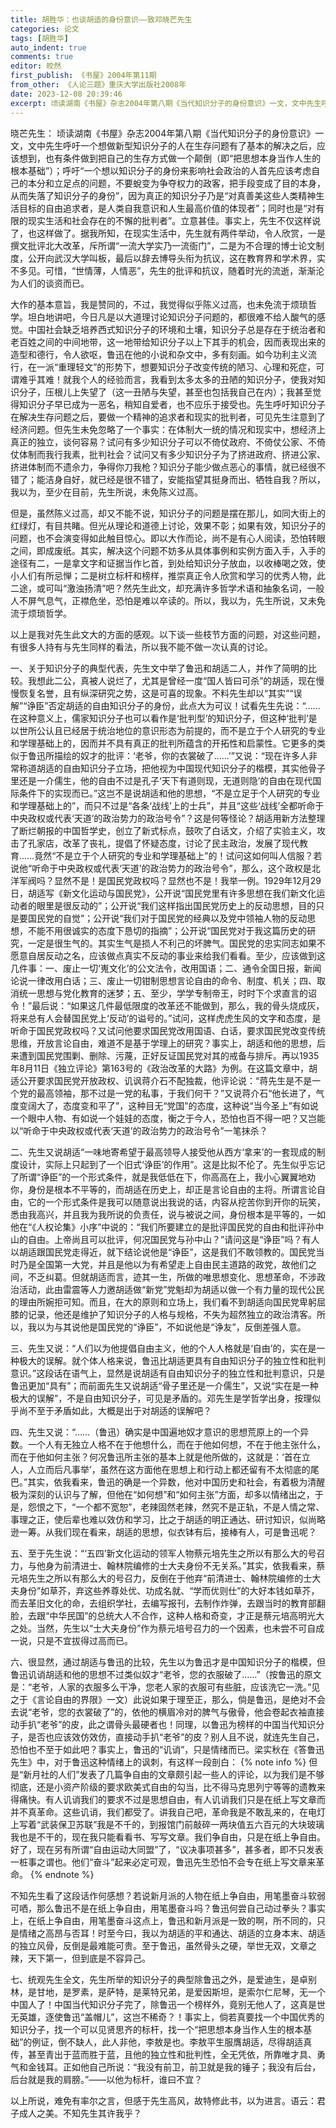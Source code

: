 ```yaml
---
title: 胡胜华：也谈胡适的身份意识——致邓晓芒先生
categories: 论文
tags: [胡胜华]
auto_indent: true
comments: true
editor: 皎然
first_publish: 《书屋》2004年第11期
from_other: 《人论三题》重庆大学出版社2008年
date: 2023-12-08 20:39:46
excerpt: 顷读湖南《书屋》杂志2004年第八期《当代知识分子的身份意识》一文，文中先生呼吁一个想做新型知识分子的人在生存问题有了基本的解决之后，应该想到，也有条件做到把自己的生存方式做一个颠倒（即“把思想本身当作人生的根本基础”）；呼吁“一个想以知识分子的身份来影响社会政治的人首先应该考虑自己的本分和立足点的问题，不要蛻变为争夺权力的政客，把手段变成了目的本身，从而失落了知识分子的身份”，因为真正的知识分子乃是“对真善美这些人类精神生活目标的自由追求者，是人类自我意识和人生最高价值的体现者”；同时也是“对有限的现实生活和社会存在的不懈的批判者”。立意甚佳。事实上，先生不仅这样说了，也这样做了。
---
```

晓芒先生：
顷读湖南《书屋》杂志2004年第八期《当代知识分子的身份意识》一文，文中先生呼吁一个想做新型知识分子的人在生存问题有了基本的解决之后，应该想到，也有条件做到把自己的生存方式做一个颠倒（即“把思想本身当作人生的根本基础”）；呼吁“一个想以知识分子的身份来影响社会政治的人首先应该考虑自己的本分和立足点的问题，不要蛻变为争夺权力的政客，把手段变成了目的本身，从而失落了知识分子的身份”，因为真正的知识分子乃是“对真善美这些人类精神生活目标的自由追求者，是人类自我意识和人生最高价值的体现者”；同时也是“对有限的现实生活和社会存在的不懈的批判者”。立意甚佳。事实上，先生不仅这样说了，也这样做了。据我所知，在现实生活中，先生就有两件举动，令人欣赏，一是撰文批评北大改革，斥所谓“一流大学实乃一流衙门”，二是为不合理的博士论文制度，公开向武汉大学叫板，最后以辞去博导头衔为抗议，这在教育界和学术界，实不多见。可惜，“世情薄，人情恶”，先生的批评和抗议，随着时光的流逝，渐渐沦为人们的谈资而已。

大作的基本意旨，我是赞同的，不过，我觉得似乎陈义过高，也未免流于烦琐哲学。坦白地讲吧，今日凡是以大道理讨论知识分子问题的，都很难不给人酸气的感觉。中国社会缺乏培养西式知识分子的环境和土壤，知识分子总是存在于统治者和老百姓之间的中间地带，这一地带给知识分子以上下其手的机会，因而表现出来的造型和德行，令人欲呕，鲁迅在他的小说和杂文中，多有刻画。如今功利主义流行，在一派“重理轻文”的形势下，想要知识分子改变传统的陋习、心理和死症，可谓难乎其难！就我个人的经验而言，我看到太多太多的丑陋的知识分子，使我对知识分子，压根儿上失望了（这一丑陋与失望，甚至也包括我自己在内）；我甚至觉得知识分子早已成为一恶名，稍知自爱者，也不应乐于接受也。先生呼吁知识分子在解决生存问题之后，要做一个精神的追求者和现实的批判者，可见先生注意到了经济问题。但先生未免忽略了一个事实：在体制大一统的情况和现实中，想经济上真正的独立，谈何容易？试问有多少知识分子可以不倚仗政府、不倚仗公家、不倚仗体制而我行我素，批判社会？试问又有多少知识分子为了挤进政府、挤进公家、挤进体制而不遗佘力，争得你刀我枪？知识分子能少做点恶心的事情，就已经很不错了；能洁身自好，就已经是很不错了，安能指望其挺身而出、牺牲自我？所以，我以为，至少在目前，先生所说，未免陈义过高。

但是，虽然陈义过高，却又不能不说，知识分子的问题是摆在那儿，如同大街上的红绿灯，有目共睹。但光从理论和道德上讨论，效果不彰；如果有效，知识分子的问题，也不会演变得如此触目惊心。即以大作而论，尚不是有心人阅读，恐怕转眼之间，即成废纸。其实，解决这个问题不妨多从具体事例和实例方面入手，入手的途径有二，一是拿文字和证据当作匕首，到处给知识分子放血，以收棒喝之效，使小人们有所忌惮；二是树立标杆和榜样，推崇真正令人欣赏和学习的优秀人物，此二途，或可叫“激浊扬清”吧？然先生此文，却充满许多哲学术语和抽象名词，一般人不屏气息气，正襟危坐，恐怕是难以卒读的。所以，我以为，先生所说，又未免流于烦琐哲学。

以上是我对先生此文大的方面的感观。以下谈一些枝节方面的问题，对这些问题，有很多人持有与先生同样的看法，所以我不能不做一次认真的讨论。

一、关于知识分子的典型代表，先生文中举了鲁迅和胡适二人，并作了简明的比较。我想此二公，真被人说烂了，尤其是曾经一度“国人皆曰可杀”的胡适，现在慢慢恢复名誉，且有纵深研究之势，这是可喜的现象。不料先生却以“其实”“误解”“诤臣”否定胡适的自由知识分子的身份，此点大为可议！试看先生先说：“……在这种意义上，儒家知识分子也可以看作是‘批判型’的知识分子，但这种‘批判’是以世所公认且已经居于统治地位的意识形态为前提的，而不是立于个人研究的专业和学理基础上的，因而并不具有真正的批判所蕴含的开拓性和启蒙性。它更多的类似于鲁迅所描绘的奴才的批评：‘老爷，你的衣裳破了……’”又说：“现在许多人非常称道胡适的自由知识分子立场，把他视为中国现代知识分子的楷模，其实他骨子里还是一介儒生，他的自由不过是孔子‘天下有道则现，无道则隐’的自由在现代国际条件下的实现而已。”这岂不是说胡适和他的思想，“不是立足于个人研究的专业和学理基础上的”，而只不过是“各条‘战线’上的士兵”，并且“这些‘战线’全都听命于中央政权或代表‘天道’的政治势力的政治号令”？这是何等怪论？胡适用新方法整理了断烂朝报的中国哲学史，创立了新式标点，鼓吹了白话文，介绍了实验主义，攻击了孔家店，改革了丧礼，提倡了怀疑态度，讨论了民主政治，发展了现代教育……竟然“不是立于个人研究的专业和学理基础上”的！试问这如何叫人信服？若说他“听命于中央政权或代表‘天道’的政治势力的政治号令”，那么，这个政权是北洋军阀吗？显然不是！是国民党政权吗？显然也不是！我举一例。1929年12月29日，胡适写《新文化运动与国民党》，公开说“国民党里有许多思想在我们新文化运动者的眼里是很反动的”；公开说“我们这样指出国民党历史上的反动思想，目的只是要国民党的自觉”；公开说“我们对于国民党的经典以及党中领袖人物的反动思想，不能不用很诚实的态度下恳切的指摘”；公开说“国民党对于我这篇历史的研究，一定是很生气的。其实生气是损人不利己的坏脾气。国民党的忠实同志如果不愿意自居反动之名，应该做点真实不反动的事业来给我们看看。至少，应该做到这几件事：一、废止一切‘嵬文化’的公文法令，改用国语；二、通令全国日报，新闻论说一律改用白话；三、废止一切钳制思想言论自由的命令、制度、机关；四、取消统一思想与党化教育的迷梦；五、至少，学学专制帝王，时时下个求直言的诏令！”最后说：“如果这几件最低限度的改革还不能做到，那么，我的骨头烧成灰，将来总有人会替国民党上‘反动’的谥号的。”试问，这样虎虎生风的文字和态度，是听命于国民党政权吗？又试问他要求国民党改用国语、白话，要求国民党改变传统思维，开放言论自由，难道不是基于学理上的研究？事实上，胡适和他的思想，后来遭到国民党围剿、删除、污蔑，正好反证国民党对其的戒备与排斥。再以1935年8月11日《独立评论》第163号的《政治改革的大路》为例。在这篇文章中，胡适公开要求国民党开放政权、讥讽蒋介石不配独裁，他评论说：“蒋先生是不是一个党的最高领袖，那不过是一党的私事，于我们何干？”又说蒋介石“他长进了，气度变阔大了，态度变和平了”，这种目无“党国”的态度，这种说“当今圣上”有如说一个眼中人物、有如说一个娃娃的态度，衡之于今人，恐怕也百不得一吧？又岂能以“听命于中央政权或代表‘天道’的政治势力的政治号令”一笔抹杀？

二、先生又说胡适“一味地寄希望于最高领导人接受他从西方‘拿来’的一套现成的制度设计，实际上只起到了一个旧式‘诤臣’的作用”。这是比拟不伦了。先生似乎忘记了所谓“诤臣”的一个形式条件，就是我低低在下，你高高在上，我小心翼翼地劝你，身份是根本不平等的，而胡适在历史上，却正是言论自由的主将。所谓言论自由，它的一个形式条件是我可以随意说出我说的话，内容从挖苦你到开你的玩笑，悉由我高兴，并且我为我所说的负责任，说与被说之间，身份根本是平等的，一如他在“《人权论集》小序”中说的：“我们所要建立的是批评国民党的自由和批评孙中山的自由。上帝尚且可以批评，何况国民党与孙中山？”请问这是“诤臣”吗？有人以胡适跟国民党走得近，就下结论说他是“诤臣”，这是我们不敢领教的。国民党当时乃是全国第一大党，并且是他以为有希望走上自由民主道路的政党，故他们之间，不乏纠葛。但就胡适而言，迹其一生，所做的唯思想变化、思想革命，不涉政治活动，此由雷震等人力邀胡适做“新党”党魁却为胡适以做一个有力量的现代公民的理由所婉拒可知。而且，在大的原则和立场上，我们看不到胡适向国民党卑躬屈膝的记录，他还是维护了知识分子的人格与规格，不失为超然独立的政治清客。所以，我以为与其说他是国民党的“诤臣”，不如说他是“诤友”，反倒差强人意。

三、先生又说：“人们以为他提倡自由主义，他的个人人格就是‘自由’的，实在是一种极大的误解。就个体人格来说，鲁迅比胡适更具有自由知识分子的独立性和批判意识。”这段话在语气上，显然是说胡适有自由知识分子的独立性和批判意识，只是鲁迅更加“具有”；而前面先生又说胡适“骨子里还是一介儒生”，又说“实在是一种极大的误解”，不是自由知识分子，可见是矛盾的。邓先生是学哲学出身，按理似乎尚不至于矛盾如此，大概是出于对胡适的误解吧？

四、先生又说：“……（鲁迅）确实是中国遍地奴才意识的思想荒原上的一个异数。一个人有无独立人格不在于他想什么，而在于他如何想，不在于他主张什么，而在于他如何主张？何况鲁迅所主张的基本上就是他所做的，这就是：‘首在立人，人立而后凡事举’，虽然在这方面他在思想上和行动上都还留有不太彻底的尾巴。”其实，依我看来，鲁迅的确是一个异数，他对中国历史和社会，有着极为清醒极为深刻的认识与了解，但他在“如何想”和“如何主张”方面，却多以情绪出之，于是，怨恨之下，“一个都不宽恕”，老辣固然老辣，然究不是正轨，不是人情之常、事理之正，使后辈也难以效仿和学习，比之于胡适的明正通达、研讨知识，似尚略逊一筹。从我们现在看来，胡适的思想，似衣钵有后，接棒有人，可是鲁迅呢？

五、至于先生说：“‘五四’新文化运动的领军人物蔡元培先生之所以有那么大的号召力，与他身为前清进士、翰林院编修的士大夫身份不无关系。”其实，依我看来，蔡元培先生之所以有那么大的号召力，反倒在于他弃“前清进士、翰林院编修的士大夫身份”如草芥，弃这些养尊处优、功成名就、“学而优则仕”的大好本钱如草芥，而去革旧文化的命，去组织学社，去编写报刊，去制作炸弹，去跟当时的教育部翻脸，去跟“中华民国”的总统大人不合作，这种人格和奇变，才正是蔡元培高明光大之处。当然，先生以“士大夫身份”作为蔡元培号召力的一个因素，也未尝不可自成一说，只是不宜拔得过高而已。

六、很显然，通过胡适与鲁迅的比较，先生以为鲁迅才是中国知识分子的楷模，但鲁迅讥诮胡适和他的思想不过类似奴才“老爷，您的衣服破了……”（按鲁迅的原文是：“老爷，人家的衣服多么干净，您老人家的衣服可有些脏，应该洗它一洗。”见之于《言论自由的界限》一文）此说如果于理至正，那么，倘是鲁迅，是绝对不会去说“老爷，您的衣裳破了”的，依他的横眉冷对的脾气与傲骨，他会卷起衣袖直接动手扒“老爷”的皮，此之谓骨头最硬者也！同理，以鲁迅为榜样的中国当代知识分子，是否也应该效仿效仿，直接动手扒“老爷”的皮？别人且不说，就连先生自己，恐怕也不至于如此吧？事实上，鲁迅的“讥诮”，只是情绪而已。梁实秋在《答鲁迅先生》中，对于鲁迅这种情绪上的讽刺，有这样一段剖白：
{% note info %}
但是“新月社的人们”发表了几篇争自由的文章颇引起一些人的评论，以为我们是不够彻底，还是小资产阶级的要求欧美式自由的勾当，比不得马克思列宁等等的遗教来得痛快。有人讥诮我们的要求不过是思想自由，有人讥诮我们只是在纸上写文章而并不真革命。这些讥诮，我们都受了。讲我自己吧，革命我是不敢乱来的，在电灯上写着“武装保卫苏联”我是不千的，到报馆门前敲碎一两块值五六百元的大块玻璃我也是不干的，现在我只能看看书、写写文章。我们争自由，只是在纸上争自由。好了，现在另有所谓“自由运动大同盟”了，“议决事项甚多”，甚多者，即不只发表一桩事之谓也。他们“奋斗”起来必定可观，鲁迅先生恐怕不会专在纸上写文章来革命。
{% endnote %}

不知先生看了这段话作何感想？若说新月派的人物在纸上争自由，用笔墨奋斗软弱可哂，那么鲁迅不是在纸上争自由，用笔墨奋斗吗？鲁迅何尝自己动过拳头？事实上，在纸上争自由，用笔墨奋斗这点上，鲁迅和新月派是一致的啊，所不同的，只是情绪之高昂与否耳！时至今曰，我以为胡适的平和通达、胡适的立身本末、胡适的独立风骨，反倒是最难能可贵。至于鲁迅，虽然骨头之硬，举世无双，文章之辣，天下第一，但到底是不容异己。

七、统观先生全文，先生所举的知识分子的典型除鲁迅之外，是爱迪生，是卓别林，是甘地，是罗素，是萨特，是莱特兄弟，是爱因斯坦，是索尔仁尼琴，无一个中国人了！中国当代知识分子完了，除鲁迅一个榜样外，竟别无他人了，这真是世无英雄，逐使鲁迅“盖帽儿”，这岂不稀奇？！事实上，倘若真要找一个中国优秀的知识分子，找一个可以见贤思齐的标杆，找一个“把思想本身当作人生的根本基础”的例证，倒不缺人，此人非他，李敖是也。李敖平生服膺胡适，尽得胡适真传，甚至青出于蓝而胜于蓝，且他的独立性和批判性，全无凭依，所靠唯才具、勇气和金钱耳。正如他自己所说：“我没有前卫，前卫就是我的锤子；我没有后台，后台就是我的肩膀。”——以他为标杆，谁曰不宜？

以上所说，难免有率尔之言，但感于先生高风，故特修此书，以为进言。语云：君子成人之美。不知先生其许我乎？
